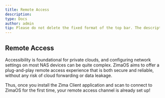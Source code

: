 ```yaml
---
title: Remote Access
description: 
type: Docs
author: admin
tip: Please do not delete the fixed format of the top bar. The description is for the article and will extract the first paragraph's text if left blank.
---
```

## Remote Access

Accessibility is foundational for private clouds, and configuring network settings on most NAS devices can be quite complex. ZimaOS aims to offer a plug-and-play remote access experience that is both secure and reliable, without any risk of cloud forwarding or data leakage.

Thus, once you install the Zima Client application and scan to connect to ZimaOS for the first time, your remote access channel is already set up!